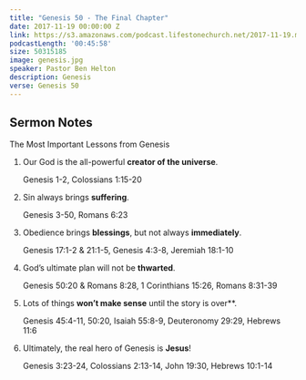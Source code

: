 ```yaml
---
title: "Genesis 50 - The Final Chapter"
date: 2017-11-19 00:00:00 Z
link: https://s3.amazonaws.com/podcast.lifestonechurch.net/2017-11-19.mp3
podcastLength: '00:45:58'
size: 50315185
image: genesis.jpg
speaker: Pastor Ben Helton
description: Genesis
verse: Genesis 50
---
```


## Sermon Notes

The Most Important Lessons from Genesis

1. Our God is the all-powerful **creator of the universe**.

    Genesis 1-2, Colossians 1:15-20

2. Sin always brings **suffering**.

    Genesis 3-50, Romans 6:23

3. Obedience brings **blessings**, but not always **immediately**.

    Genesis 17:1-2 & 21:1-5, Genesis 4:3-8, Jeremiah 18:1-10

4. God’s ultimate plan will not be **thwarted**.

    Genesis 50:20 & Romans 8:28, 1 Corinthians 15:26, Romans 8:31-39

5. Lots of things **won’t make sense** until the story is over**.

    Genesis 45:4-11, 50:20, Isaiah 55:8-9, Deuteronomy 29:29, Hebrews 11:6

6. Ultimately, the real hero of Genesis is **Jesus**!

    Genesis 3:23-24, Colossians 2:13-14, John 19:30, Hebrews 10:1-14
